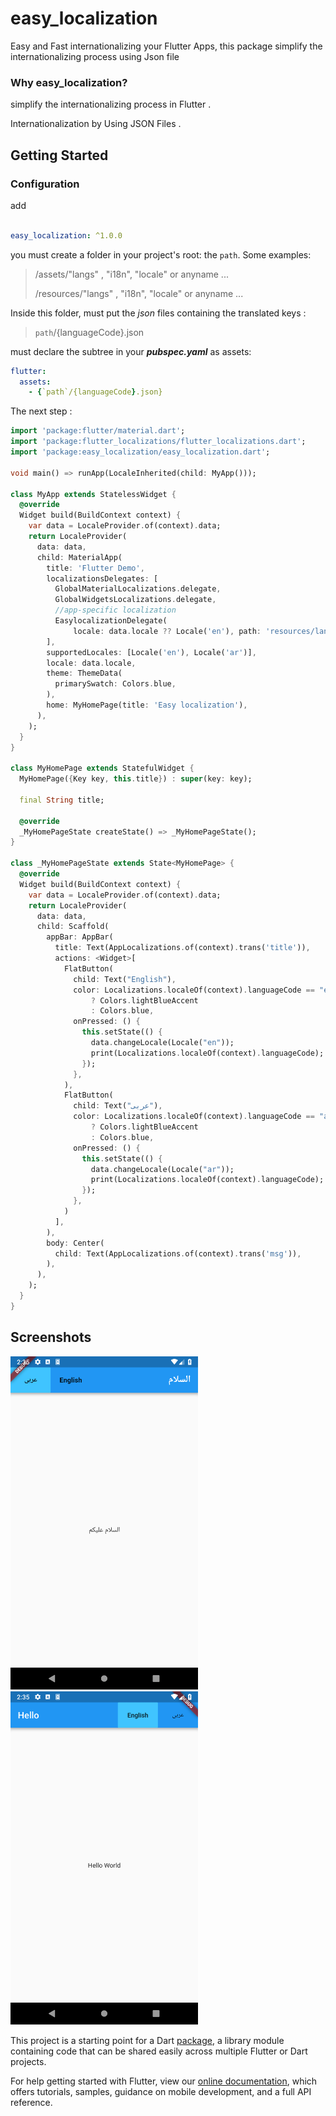 # easy_localization

Easy and Fast internationalizing your Flutter Apps,
this package simplify the internationalizing process using Json file 


### Why easy_localization?

simplify the internationalizing process in Flutter .

Internationalization by Using JSON Files .


## Getting Started

### Configuration

add 

```yaml

easy_localization: ^1.0.0

```

you must create a folder in your project's root: the `path`. Some examples:

> /assets/"langs" , "i18n", "locale" or anyname ...
>
> /resources/"langs" , "i18n", "locale" or anyname ...

Inside this folder, must put the _json_ files containing the translated keys :

> `path`/{languageCode}.json

must declare the subtree in your **_pubspec.yaml_** as assets:

```yaml
flutter:
  assets:
    - {`path`/{languageCode}.json}
```

The next step :

```dart
import 'package:flutter/material.dart';
import 'package:flutter_localizations/flutter_localizations.dart';
import 'package:easy_localization/easy_localization.dart';

void main() => runApp(LocaleInherited(child: MyApp()));

class MyApp extends StatelessWidget {
  @override
  Widget build(BuildContext context) {
    var data = LocaleProvider.of(context).data;
    return LocaleProvider(
      data: data,
      child: MaterialApp(
        title: 'Flutter Demo',
        localizationsDelegates: [
          GlobalMaterialLocalizations.delegate,
          GlobalWidgetsLocalizations.delegate,
          //app-specific localization
          EasylocalizationDelegate(
              locale: data.locale ?? Locale('en'), path: 'resources/langs'),
        ],
        supportedLocales: [Locale('en'), Locale('ar')],
        locale: data.locale,
        theme: ThemeData(
          primarySwatch: Colors.blue,
        ),
        home: MyHomePage(title: 'Easy localization'),
      ),
    );
  }
}

class MyHomePage extends StatefulWidget {
  MyHomePage({Key key, this.title}) : super(key: key);

  final String title;

  @override
  _MyHomePageState createState() => _MyHomePageState();
}

class _MyHomePageState extends State<MyHomePage> {
  @override
  Widget build(BuildContext context) {
    var data = LocaleProvider.of(context).data;
    return LocaleProvider(
      data: data,
      child: Scaffold(
        appBar: AppBar(
          title: Text(AppLocalizations.of(context).trans('title')),
          actions: <Widget>[
            FlatButton(
              child: Text("English"),
              color: Localizations.localeOf(context).languageCode == "en"
                  ? Colors.lightBlueAccent
                  : Colors.blue,
              onPressed: () {
                this.setState(() {
                  data.changeLocale(Locale("en"));
                  print(Localizations.localeOf(context).languageCode);
                });
              },
            ),
            FlatButton(
              child: Text("عربى"),
              color: Localizations.localeOf(context).languageCode == "ar"
                  ? Colors.lightBlueAccent
                  : Colors.blue,
              onPressed: () {
                this.setState(() {
                  data.changeLocale(Locale("ar"));
                  print(Localizations.localeOf(context).languageCode);
                });
              },
            )
          ],
        ),
        body: Center(
          child: Text(AppLocalizations.of(context).trans('msg')),
        ),
      ),
    );
  }
}

```

## Screenshots

<td style="text-align: center">
<img alt="Arbic RTL" src="screenshots/Screenshot_1545485741.png" width="300" />
</td>

<td style="text-align: center">
<img alt="English LTR" src="screenshots/Screenshot_1545485746.png" width="300" />
</td>


This project is a starting point for a Dart
[package](https://flutter.io/developing-packages/),
a library module containing code that can be shared easily across
multiple Flutter or Dart projects.

For help getting started with Flutter, view our
[online documentation](https://flutter.io/docs), which offers tutorials,
samples, guidance on mobile development, and a full API reference.

